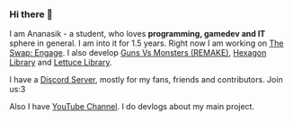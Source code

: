 ### Hi there 👋

I am Ananasik - a student, who loves <b>programming, gamedev and IT</b> sphere in general. I am into it for 1.5 years. Right now I am working on <a href="https://github.com/olegeer/The_Swap_Engage_Public">The Swap: Engage</a>. I also develop <a href="https://github.com/olegeer/Strategy">Guns Vs Monsters (REMAKE)</a>, <a href="https://github.com/olegeer/Hexagon">Hexagon Library</a> and <a href="https://github.com/olegeer/Lettuce">Lettuce Library</a>.

I have a <a href="https://discord.gg/HRB6KG8Xby">Discord Server</a>, mostly for my fans, friends and contributors. Join us:3

Also I have <a href="https://www.youtube.com/channel/UCeZG4B_HLpamjCuPPUj3gzA">YouTube Channel</a>. I do devlogs about my main project.
